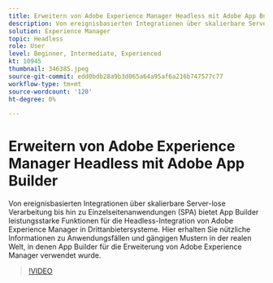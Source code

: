 ```yaml
---
title: Erweitern von Adobe Experience Manager Headless mit Adobe App Builder
description: Von ereignisbasierten Integrationen über skalierbare Server-lose Verarbeitung bis hin zu Einzelseitenanwendungen (SPA) bietet App Builder leistungsstarke Funktionen für die Headless-Integration von Adobe Experience Manager in Drittanbietersysteme. Hier erhalten Sie nützliche Informationen zu Anwendungsfällen und gängigen Mustern in der realen Welt, in denen App Builder für die Erweiterung von Adobe Experience Manager verwendet wurde.
solution: Experience Manager
topic: Headless
role: User
level: Beginner, Intermediate, Experienced
kt: 10945
thumbnail: 346385.jpeg
source-git-commit: edd0bdb28a9b3d065a64a95af6a216b747577c77
workflow-type: tm+mt
source-wordcount: '120'
ht-degree: 0%

---
```


# Erweitern von Adobe Experience Manager Headless mit Adobe App Builder

Von ereignisbasierten Integrationen über skalierbare Server-lose Verarbeitung bis hin zu Einzelseitenanwendungen (SPA) bietet App Builder leistungsstarke Funktionen für die Headless-Integration von Adobe Experience Manager in Drittanbietersysteme. Hier erhalten Sie nützliche Informationen zu Anwendungsfällen und gängigen Mustern in der realen Welt, in denen App Builder für die Erweiterung von Adobe Experience Manager verwendet wurde.

>[!VIDEO](https://video.tv.adobe.com/v/346385/?quality=12&learn=on)

